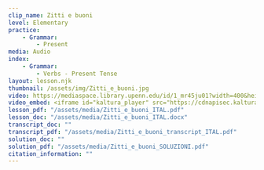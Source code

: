 ```yaml
---
clip_name: Zitti e buoni
level: Elementary
practice: 
    - Grammar: 
        - Present
media: Audio
index: 
    - Grammar: 
        - Verbs - Present Tense
layout: lesson.njk
thumbnail: /assets/img/Zitti_e_buoni.jpg
video: https://mediaspace.library.upenn.edu/id/1_mr45ju01?width=400&height=285&playerId=52628472
video_embed: <iframe id="kaltura_player" src="https://cdnapisec.kaltura.com/p/1147242/sp/114724200/embedIframeJs/uiconf_id/9757771/partner_id/1147242?iframeembed=true&playerId=kaltura_player&entry_id=1_mr45ju01&flashvars[streamerType]=auto&amp;flashvars[localizationCode]=en&amp;flashvars[sideBarContainer.plugin]=true&amp;flashvars[sideBarContainer.position]=left&amp;flashvars[sideBarContainer.clickToClose]=true&amp;flashvars[chapters.plugin]=true&amp;flashvars[chapters.layout]=vertical&amp;flashvars[chapters.thumbnailRotator]=false&amp;flashvars[streamSelector.plugin]=true&amp;flashvars[EmbedPlayer.SpinnerTarget]=videoHolder&amp;flashvars[dualScreen.plugin]=true&amp;flashvars[Kaltura.addCrossoriginToIframe]=true&amp;&wid=1_lyg5uarv" width="400" height="285" allowfullscreen webkitallowfullscreen mozAllowFullScreen allow="autoplay *; fullscreen *; encrypted-media *" sandbox="allow-downloads allow-forms allow-same-origin allow-scripts allow-top-navigation allow-pointer-lock allow-popups allow-modals allow-orientation-lock allow-popups-to-escape-sandbox allow-presentation allow-top-navigation-by-user-activation" frameborder="0" title="Zitti_e_buoni"></iframe>
lesson_pdf: "/assets/media/Zitti_e_buoni_ITAL.pdf"
lesson_doc: "/assets/media/Zitti_e_buoni_ITAL.docx"
transcript_doc: ""
transcript_pdf: "/assets/media/Zitti_e_buoni_transcript_ITAL.pdf"
solution_doc: ""
solution_pdf: "/assets/media/Zitti_e_buoni_SOLUZIONI.pdf"
citation_information: ""
---
```

